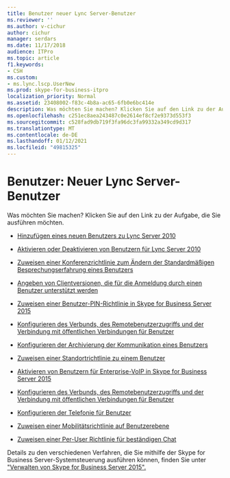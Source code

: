 ```yaml
---
title: Benutzer neuer Lync Server-Benutzer
ms.reviewer: ''
ms.author: v-cichur
author: cichur
manager: serdars
ms.date: 11/17/2018
audience: ITPro
ms.topic: article
f1.keywords:
- CSH
ms.custom:
- ms.lync.lscp.UserNew
ms.prod: skype-for-business-itpro
localization_priority: Normal
ms.assetid: 23408002-f83c-4b8a-ac65-6fb0e6bc414e
description: Was möchten Sie machen? Klicken Sie auf den Link zu der Aufgabe, die Sie ausführen möchten.
ms.openlocfilehash: c251ec8aea243487c0e2614ef8cf2e9373d553f3
ms.sourcegitcommit: c528fad9db719f3fa96dc3fa99332a349cd9d317
ms.translationtype: MT
ms.contentlocale: de-DE
ms.lasthandoff: 01/12/2021
ms.locfileid: "49815325"
---
```

# <a name="users-new-lync-server-user"></a>Benutzer: Neuer Lync Server-Benutzer

Was möchten Sie machen? Klicken Sie auf den Link zu der Aufgabe, die Sie ausführen möchten.

- [Hinzufügen eines neuen Benutzers zu Lync Server 2010](https://technet.microsoft.com/library/1edd1c1c-307d-450b-abea-33aaf56bdf13.aspx)

- [Aktivieren oder Deaktivieren von Benutzern für Lync Server 2010](https://technet.microsoft.com/library/12497d00-f665-4a97-be68-854c5a8be4fc.aspx)

- [Zuweisen einer Konferenzrichtlinie zum Ändern der Standardmäßigen Besprechungserfahrung eines Benutzers](https://technet.microsoft.com/library/72f12c72-65f7-44fe-ab81-0f57cb2f87d1.aspx)

- [Angeben von Clientversionen, die für die Anmeldung durch einen Benutzer unterstützt werden](https://technet.microsoft.com/library/f7e8ba2f-62dc-4e7d-8b63-682986f10240.aspx)

- [Zuweisen einer Benutzer-PIN-Richtlinie in Skype for Business Server 2015](../../manage/authentication/assign-a-per-user-pin-policy.md)

- [Konfigurieren des Verbunds, des Remotebenutzerzugriffs und der Verbindung mit öffentlichen Verbindungen für Benutzer](https://technet.microsoft.com/library/736fcaad-9f95-4896-b767-e199d86a00a4.aspx)

- [Konfigurieren der Archivierung der Kommunikation eines Benutzers](https://technet.microsoft.com/library/a12ca483-b235-460f-b3fe-130fb3087264.aspx)

- [Zuweisen einer Standortrichtlinie zu einem Benutzer](https://technet.microsoft.com/library/343f2de3-a0ae-4403-8456-6e520b579d32.aspx)

- [Aktivieren von Benutzern für Enterprise-VoIP in Skype for Business Server 2015](../../deploy/deploy-enterprise-voice/enable-users-for-enterprise-voice.md)

- [Konfigurieren des Verbunds, des Remotebenutzerzugriffs und der Verbindung mit öffentlichen Verbindungen für Benutzer](https://technet.microsoft.com/library/736fcaad-9f95-4896-b767-e199d86a00a4.aspx)

- [Konfigurieren der Telefonie für Benutzer](https://technet.microsoft.com/library/4546432e-c839-4517-a2c5-bc0d4d8c6a03.aspx)

- [Zuweisen einer Mobilitätsrichtlinie auf Benutzerebene](https://technet.microsoft.com/library/d8bf997f-4bc7-48d3-973b-323505f55e9d.aspx)

- [Zuweisen einer Per-User Richtlinie für beständigen Chat](https://technet.microsoft.com/library/e22168f2-fde1-4f0a-b194-1fc881436822.aspx)

Details zu den verschiedenen Verfahren, die Sie mithilfe der Skype for Business Server-Systemsteuerung ausführen können, finden Sie unter ["Verwalten von Skype for Business Server 2015".](../../manage/manage.md)

